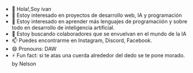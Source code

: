 - 👋 Hola!,Soy ivan
- 👀 Estoy interesado en proyectos de desarrollo web, IA y programación
- 🌱 Estoy interesado en aprender más lenguajes de programaciión y sobre todo en desarrollo de inteligencia artificial.
- 💞️ Estoy buscando colaboradores que se envuelvan en el mundo de la IA
- 📫 Puedes encontrarme en Instagram, Discord, Facebook.
- 😄 Pronouns: DAW
- ⚡ Fun fact: si te atas una cuerda alrededor del dedo se te pone morado. by Nelson

<!---
ivan5686/ivan5686 is a ✨ special ✨ repository because its `README.md` (this file) appears on your GitHub profile.
You can click the Preview link to take a look at your changes.
--->
